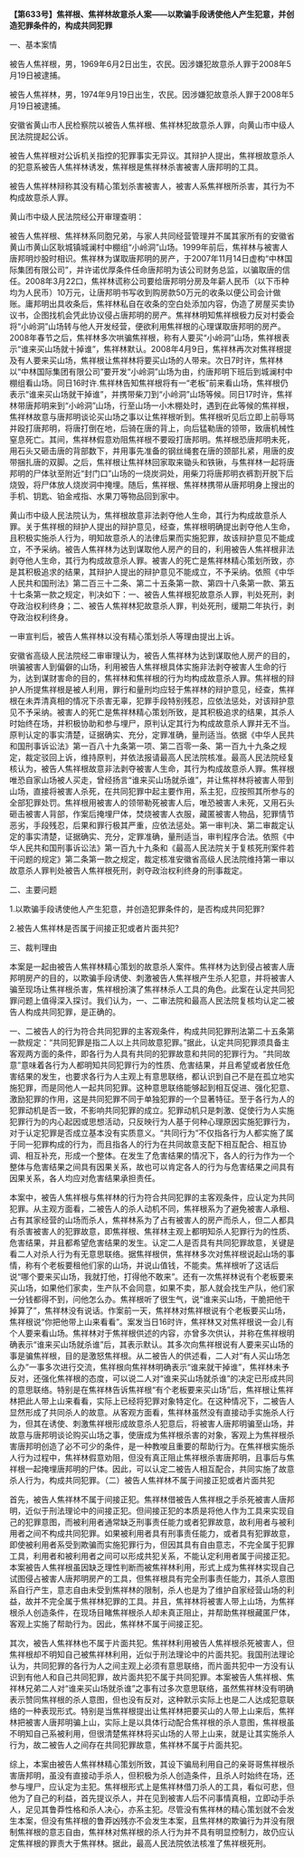 **【第633号】焦祥根、焦祥林故意杀人案——以欺骗手段诱使他人产生犯意，并创造犯罪条件的，构成共同犯罪**

一、基本案情

被告人焦祥根，男，1969年6月2日出生，农民。因涉嫌犯故意杀人罪于2008年5月19日被逮捕。

被告人焦祥林，男，1974年9月19日出生，农民。因涉嫌犯故意杀人罪于2008年5月19日被逮捕。

安徽省黄山市人民检察院以被告人焦祥根、焦祥林犯故意杀人罪，向黄山市中级人民法院提起公诉。

被告人焦祥根对公诉机关指控的犯罪事实无异议。其辩护人提出，焦祥根故意杀人的犯意系被告人焦祥林诱发，焦祥根是焦祥林杀害被害人唐邦明的工具。

被告人焦祥林辩称其没有精心策划杀害被害人，被害人系焦祥根所杀害，其行为不构成故意杀人罪。

黄山市中级人民法院经公开审理查明：

被告人焦祥根、焦祥林系同胞兄弟，与家人共同经营管理并不属其家所有的安徽省黄山市黄山区耿城镇城澜村中棚组“小岭洞”山场。1999年前后，焦祥林与被害人唐邦明炒股时相识。焦祥林为谋取唐邦明的房产，于2007年11月14日虚构“中林国际集团有限公司”，并许诺优厚条件任命唐邦明为该公司财务总监，以骗取唐的信任。2008年3月22口，焦祥林谎称公司要给唐邦明分房及年薪人民币（以下币种均为人民币）10万元，让唐邦明书写收到购房款50万元的收条以便公司会计做账。庸邦明出具收条后，焦祥林私自在收条的空白处添加内容，伪造了房屋买卖协议书，企图找机会凭此协议侵占唐邦明的房产。焦祥林明知焦祥根极力反对村委会将“小岭洞”山场转与他人开发经营，便欲利用焦祥根的心理谋取唐邦明的房产。2008年春节之后，焦祥林多次哄骗焦祥根，称有人要买“小岭洞”山场，焦祥根表示“谁来买山场就十掉谁”，焦祥林默认。2008年4月9日，焦祥林再次对焦祥根提及有人要来买山场，焦祥根让焦祥林将要买山场的人带来。次日7时许，焦祥林以“中林国际集团有限公司”要开发“小岭洞”山场为由，约唐邦明下班后到城澜村中棚组看山场。同日16时许.焦祥林告知焦祥根将有一“老板”前来看山场，焦祥根仍表示“谁来买山场就干掉谁”，并携带柴刀到“小岭洞”山场等候。同日17时许，焦祥林带唐邦明来到“小岭洞”山场，行至山场一小木棚处时，遇到在此等候的焦祥根，焦祥林故意与唐邦明谈论买山场之事以让焦祥根听到。焦祥根听见后立即上前辱骂并殴打唐邦明，将唐打倒在地，后骑在唐的背上，向后猛勒唐的领带，致唐机械性窒息死亡。其间，焦祥林假意劝阻焦祥根不要殴打唐邦明。焦祥根恐唐邦明未死，用石头又砸击唐的背部数下，并用事先准备的钢丝绳套在唐的颈部扎紧，用唐的皮带捆扎唐的双脚。之后，焦祥根让焦祥林回家取来锄头和铁锹，与焦祥林一起将唐邦明的尸体驮至附近“封门口”山场的一烧炭洞处，用柴刀将唐邦明衣裤割开脱下后烧毁，将尸体放人烧炭洞中掩埋。随后，焦祥根、焦祥林携带从唐邦明身上搜出的手机、钥匙、铂金戒指、水果刀等物品回到家中。

黄山市中级人民法院认为，焦祥根故意非法剥夺他人生命，其行为构成故意杀人罪。关于焦祥根的辩护人提出的辩护意见，经查，焦祥根明确提出剥夺他人生命，且积极实施杀人行为，明知故意杀人的法律后果而实施犯罪，故该辩护意见不能成立，不予采纳。被告人焦祥林为达到谋取他人房产的目的，利用被告人焦祥根非法剥夺他人生命，其行为构成故意杀人罪。被害人的死亡是焦祥林精心策划所致，亦是其积极追求的结果，其辩护人提出的辩护意见不能成立，不予采纳。依照《中华人民共和国刑法》第二百三十二条、第二十五条第一款、第四十八条第一款、第五十七条第一款之规定，判决如下：一、被告人焦祥根犯故意杀人罪，判处死刑，剥夺政治权利终身；二、被告人焦祥林犯故意杀人罪，判处死刑，缓期二年执行，剥夺政治权利终身。

一审宣判后，被告人焦祥林以没有精心策划杀人等理由提出上诉。

安徽省高级人民法院经二审审理认为，被告人焦祥林为达到谋取他人房产的目的，哄骗被害人到偏僻的山场，利用被告人焦祥根具体实施非法剥夺被害人生命的行为，达到谋财害命的目的，焦祥林和焦祥根的行为均构成故意杀人罪。焦祥根的辩护人所提焦祥根是被人利用，罪行和量刑均应轻于焦祥林的辩护意见，经查，焦祥根在未弄清真相的情况下杀害无辜，犯罪手段特别残忍，应依法惩处，对该辩护意见不予采纳。被害人的死亡是焦祥林精心策划所致，是其积极追求的结果，其杀人时始终在场，并积极协助和参与埋尸，原判认定其行为构成故意杀人罪并无不当。原判认定的事实清楚，证据确实、充分，定罪准确，量刑适当。依据《中华人民共和国刑事诉讼法》第一百八十九条第一项、第二百零一条、第一百九十九条之规定，裁定驳回上诉，维持原判，并依法报请最高人民法院核准。最高人民法院经复核认为，被告人焦祥根故意非法剥夺被害人生命，其行为构成故意杀人罪。焦祥根唯恐自家山场被人买走，曾经扬言“谁来买山场就杀谁”，并让焦祥林将被害人带到山场，直接将被害人杀死，在共同犯罪中起主要作用，系主犯，应按照其所参与的全部犯罪处罚。焦祥根用被害人的领带勒死被害人后，唯恐被害人未死，又用石头砸击被害人背部，作案后掩埋尸体，焚烧被害人衣服，藏匿被害人物品，犯罪情节恶劣，手段残忍，后果和罪行极其严重，应依法惩处。第一审判决、第二审裁定认定的事实清楚，证据确实、充分，定罪准确，量刑适当，审判程序合法。依照《中华人民共和国刑事诉讼法》第一百九十九条和《最高人民法院关于复核死刑案件若干问题的规定》第二条第一款之规定，裁定核准安徽省高级人民法院维持第一审以故意杀人罪判处被告人焦祥根死刑，剥夺政治权利终身的刑事裁定。

二、主要问题

1.以欺骗手段诱使他人产生犯意，并创造犯罪条件的，是否构成共同犯罪?

2.被告人焦祥林是否属于间接正犯或者片面共犯?

三、裁判理由

本案是一起由被告人焦祥林精心策划的故意杀人案件。焦祥林为达到侵占被害人唐邦明房产的目的，以欺骗手段诱使、刺激被告人焦祥根产生杀人犯意，并将被害人骗至现场让焦祥根杀害，焦祥根扮演了焦祥林杀人工具的角色。此案在认定共同犯罪问题上值得深入探讨。我们认为，一、二审法院和最高人民法院复核均认定二被告人构成共同犯罪，是正确的。

一、二被告人的行为符合共同犯罪的主客观条件，构成共同犯罪刑法第二十五条第一款规定：“共同犯罪是指二人以上共同故意犯罪。”据此，认定共同犯罪须具备主客观两方面的条件，即各行为人具有共同的犯罪故意和共同的犯罪行为。“共同故意”意味着各行为人都明知共同犯罪行为的性质、危害结果，并且希望或者放任危害结果的发生，也要求各行为人主观上有意思联络，都认识到自己不是在孤立地实施犯罪，而是同他人一起共同犯罪。这种意思联络能够起到相互促进、强化犯意、激励犯罪的作用，这是共同犯罪不同于单独犯罪的一个显著特征。至于各行为人的犯罪动机是否一致，不影响共同犯罪的成立。犯罪动机只是刺激、促使行为人实施犯罪行为的内心起因或思想活动，只反映行为人基于何种心理原因实施犯罪行为，对于认定犯罪是否成立基本没有实质意义。“共同行为”不仅指各行为人都实施了属于同一犯罪构成的行为，而且指各人的行为在共同故意支配下相互配合、相互协调、相互补充，形成一个整体。在发生了危害结果的情况下，各人的行为作为一个整体与危害结果之间具有因果关系，故也可以肯定各人的行为与危害结果之间具有因果关系，各人均应对危害结果承担责任。

本案中，被告人焦祥根与焦祥林的行为符合共同犯罪的主客观条件，应认定为共同犯罪。从主观方面看，二被告人的杀人动机不同，焦祥根系为了避免被害人承租、占有其家经营的山场而杀人，焦祥林系为了占有被害人的房产而杀人，但二人都具有杀害被害人的犯罪故意，即焦祥根、焦祥林主观上都明知杀人犯罪行为的性质、危害结果，并且都希望危害结果的发生。认定二人是否具有共同犯罪故意，关键是看二人对杀人行为有无意思联络。据焦祥根供，焦祥林多次对焦祥根说起山场的事情，称有个老板要租他们家的山场，并说山值钱，不能卖。焦祥根听了这话后说“哪个要来买山场，我就打他，打得他不敢来”。还有一次焦祥林说有个老板要来买山场，如果他们家卖，生产队不会同意，如果不卖，那人就会找生产队，他们家一分钱都得不到，问他怎么办。焦祥根听了很生气，说“谁来买山场，干脆把他干掉算了”，焦祥林没有说话。作案前一天，焦祥林对焦祥根说有个老板要买山场，焦祥根说“你把他带上山来看看”。案发当日16时许，焦祥林又对焦祥根说一会儿有个人要来看山场。焦祥林对于焦祥根供述的内容，亦曾多次供认，并称在焦祥根明确表示“谁来买山场就杀谁”后，其表示默认。其多次向焦祥根说有人要来买山场的事是骗焦祥根，目的是激怒焦祥根。从二被告人的供述看，二人对“有人买山场怎么办”一事多次进行交流，焦祥根向焦祥林明确表示“谁来就干掉谁”，焦祥林未予反对，还强化焦祥根的态度，可以说二人对“谁来买山场就杀谁”的决定已形成共同的意思联络。特别是在焦祥林告诉焦祥根“有个老板要来买山场”后，焦祥根让焦祥林把此人带上山来看看，实际上已经将犯罪对象特定化。在这种情况下，二被告人显然形成了共同杀人的故意。从客观方面看，焦祥林虽然没有直接动手实施杀人行为，但其在诱使、刺激焦祥根形成故意杀人犯意后，将被害人唐邦明骗至山场，并故意与唐邦明谈论购买山场之事，使唐成为焦祥根杀害的对象，客观上为焦祥根杀害唐邦明创造了必不可少的条件，是一种教唆且重要的帮助行为。在焦祥根实施杀人行为过程中，焦祥林假意劝阻，但没有真正阻止焦祥根杀害唐邦明，且事后与焦祥根一起掩埋唐邦明的尸体。因此，可以认定二被告人相互配合，共同实施了故意杀人行为，构成共同犯罪。（二）被告人焦祥林不属于间接正犯或者片面共犯

首先，被告人焦祥林不属于间接正犯。焦祥林借被告人焦祥根之手杀死被害人唐邦明，近似于刑法理论中的间接正犯。但间接正犯的本质是将他人作为工具来实现自己的犯罪意图，而被利用者通常缺乏刑事责任能力或者犯罪故意，故利用者与被利用者之间不构成共同犯罪。如果被利用者具有刑事责任能力，或者具有犯罪故意，即使被利用者系受到欺骗而实施犯罪行为，但因其具有自由意志，不完全属于犯罪工具，利用者和被利用者之间可以形成共犯关系，不能认定利用者属于间接正犯。本案被告人焦祥根虽因缺乏理性判断而被焦祥林利用，形式上成为焦祥林实现自己试图侵占被害人唐邦明房产的工具，但焦祥根具有完全刑事责任能力，其杀人意图系自行产生，意志自由未受到焦祥林的限制，杀人也是为了维护自家经营山场的利益，故并不完全属于焦祥林犯罪的工具。并且，焦祥林将被害人带上山场，为焦祥根杀人创造条件，在现场目睹焦祥根杀人却未真正阻止，并帮助焦祥根藏匿尸体，客观上实施了帮助行为。因此，焦祥林不属于间接正犯。

其次，被告人焦祥林也不属于片面共犯。焦祥林利用被告人焦祥根杀死被害人，但焦祥根却不明知自己被焦祥林利用，近似于刑法理论中的片面共犯。我国刑法理论认为，共同犯罪的各行为人之间主观上必须有意思联络，而片面共犯中一方没有认识到有他人和自己共同犯罪，故片面共犯不属于共同犯罪。本案被告人焦祥根、焦祥林兄弟二人对“谁来买山场就杀谁”之事有过多次意思联络，虽然焦祥林没有明确表示赞同焦祥根的杀人意图，但也没有反对，这种默示实际上也是二人达成犯意联络的一种表现形式。特别是当焦祥根提出让焦祥林把要买山的人带上山来后，焦祥林把被害人唐邦明骗上山，实际上是以具体行动配合焦祥根的杀人意图，焦祥根虽不明知自己系被利用，但很清楚焦祥林将买山场的人带上山来，就是让其实施杀人行为，故二被告人之间存在共同犯罪故意，焦祥林不属于片面共犯。

综上，本案由被告人焦祥林精心策划所致，其设下骗局利用自己的亲哥哥焦祥根杀害唐邦明，虽没有直接动手杀人，但积极为杀人创造条件，且杀人时始终在场，还参与埋尸，应认定为主犯。焦祥根形式上是焦祥林借刀杀人的工具，看似可悲，但他为了自己的利益，首先提议杀人，并在见到被害人后不问事情真相，立即动手杀人，足见其鲁莽性格和杀人决心，亦系主犯。尽管没有焦祥林的精心策划就不会发生本案，但没有焦祥根的鲁莽凶残亦不会发生本案，且焦祥林的欺骗行为并没有限制焦祥根的意志自由，焦祥林对焦祥根的杀人行为并不具有明显控制力，故仍应认定焦祥根的罪责大于焦祥林。据此，最高人民法院依法核准了焦祥根死刑。